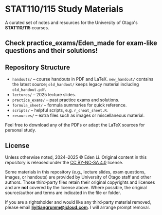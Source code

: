 # STAT110/115 Study Materials

A curated set of notes and resources for the University of Otago's **STAT110/115** courses. 

## Check practice_exams/Eden_made for exam-like questions and their solutions!

## Repository Structure
- `handouts/` – course handouts in PDF and LaTeX. `new_handout/` contains the latest source; `old_handout/` keeps legacy material including `old_handout.pdf`.
- `lectures/` – 2025 lecture slides.
- `practice_exams/` – past practice exams and solutions.
- `formula_sheet/` – formula summaries for quick reference.
- `scripts/` – helpful scripts, e.g. `r_cheat_sheet.R`.
- `resources/` – extra files such as images or miscellaneous material.

Feel free to download any of the PDFs or adapt the LaTeX sources for personal study.

## License
Unless otherwise noted, 2024–2025 © Eden Li. Original content in this repository is released under the [CC BY-NC-SA 4.0](https://creativecommons.org/licenses/by-nc-sa/4.0/) license.

Some materials in this repository (e.g., lecture slides, exam questions, images, or handouts) are provided by University of Otago staff and other authors. Those third‑party files retain their original copyrights and licenses and are **not** covered by the license above. Where possible, the original source/author and terms are indicated in the file or folder.

If you are a rightsholder and would like any third‑party material removed, please email **liyitiangrumm@icloud.com**. I will arrange prompt removal.

